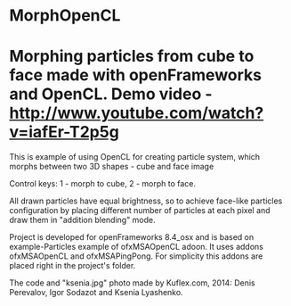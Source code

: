 MorphOpenCL
===========
Morphing particles from cube to face made with openFrameworks and OpenCL.
Demo video - http://www.youtube.com/watch?v=iafEr-T2p5g
===========
This is example of using OpenCL for creating particle system,
which morphs between two 3D shapes - cube and face image

Control keys: 1 - morph to cube, 2 - morph to face.

All drawn particles have equal brightness, so to achieve face-like
particles configuration by placing different number of particles
at each pixel and draw them in "addition blending" mode.

Project is developed for openFrameworks 8.4_osx and is based
on example-Particles example of ofxMSAOpenCL adoon.
It uses addons ofxMSAOpenCL and ofxMSAPingPong.
For simplicity this addons are placed right in the project's folder.

The code and "ksenia.jpg" photo made by Kuflex.com, 2014:
Denis Perevalov, Igor Sodazot and Ksenia Lyashenko.